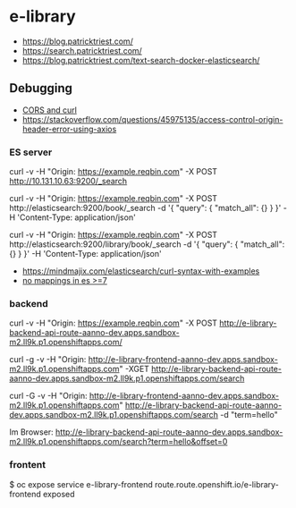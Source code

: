 # e-library

* https://blog.patricktriest.com/
* https://search.patricktriest.com/
* https://blog.patricktriest.com/text-search-docker-elasticsearch/

## Debugging

* [CORS and curl](https://reqbin.com/req/c-taimahsa/curl-cors-request)
* https://stackoverflow.com/questions/45975135/access-control-origin-header-error-using-axios

### ES server

curl -v -H "Origin: https://example.reqbin.com" -X POST http://10.131.10.63:9200/_search

curl -v -H "Origin: https://example.reqbin.com" -X POST http://elasticsearch:9200/book/_search -d '{ "query": { "match_all": {} } }' -H 'Content-Type: application/json'

curl -v -H "Origin: https://example.reqbin.com" -X POST http://elasticsearch:9200/library/book/_search -d '{ "query": { "match_all": {} } }' -H 'Content-Type: application/json'

* https://mindmajix.com/elasticsearch/curl-syntax-with-examples
* [no mappings in es >=7](https://logz.io/blog/elasticsearch-mapping/)

### backend

curl -v -H "Origin: https://example.reqbin.com" -X POST   http://e-library-backend-api-route-aanno-dev.apps.sandbox-m2.ll9k.p1.openshiftapps.com/

curl -g -v -H "Origin: http://e-library-frontend-aanno-dev.apps.sandbox-m2.ll9k.p1.openshiftapps.com" -XGET  http://e-library-backend-api-route-aanno-dev.apps.sandbox-m2.ll9k.p1.openshiftapps.com/search


curl -G -v -H "Origin: http://e-library-frontend-aanno-dev.apps.sandbox-m2.ll9k.p1.openshiftapps.com" http://e-library-backend-api-route-aanno-dev.apps.sandbox-m2.ll9k.p1.openshiftapps.com/search -d "term=hello"

Im Browser: http://e-library-backend-api-route-aanno-dev.apps.sandbox-m2.ll9k.p1.openshiftapps.com/search?term=hello&offset=0

### frontent 

$ oc expose service e-library-frontend
route.route.openshift.io/e-library-frontend exposed


